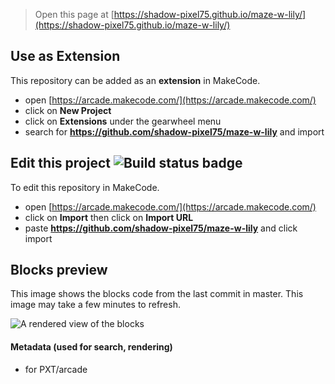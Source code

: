  


> Open this page at [https://shadow-pixel75.github.io/maze-w-lily/](https://shadow-pixel75.github.io/maze-w-lily/)

## Use as Extension

This repository can be added as an **extension** in MakeCode.

* open [https://arcade.makecode.com/](https://arcade.makecode.com/)
* click on **New Project**
* click on **Extensions** under the gearwheel menu
* search for **https://github.com/shadow-pixel75/maze-w-lily** and import

## Edit this project ![Build status badge](https://github.com/shadow-pixel75/maze-w-lily/workflows/MakeCode/badge.svg)

To edit this repository in MakeCode.

* open [https://arcade.makecode.com/](https://arcade.makecode.com/)
* click on **Import** then click on **Import URL**
* paste **https://github.com/shadow-pixel75/maze-w-lily** and click import

## Blocks preview

This image shows the blocks code from the last commit in master.
This image may take a few minutes to refresh.

![A rendered view of the blocks](https://github.com/shadow-pixel75/maze-w-lily/raw/master/.github/makecode/blocks.png)

#### Metadata (used for search, rendering)

* for PXT/arcade
<script src="https://makecode.com/gh-pages-embed.js"></script><script>makeCodeRender("{{ site.makecode.home_url }}", "{{ site.github.owner_name }}/{{ site.github.repository_name }}");</script>
